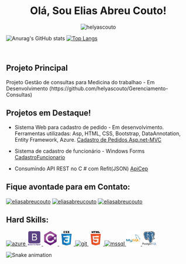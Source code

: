 <h1 align="center">Olá, Sou Elias Abreu Couto!</h1>

<p align="center"> <img src="https://komarev.com/ghpvc/?username=helyascouto&label=Profile%20views&color=0e75b6&style=flat" alt="helyascouto" /> </p>

![Anurag's GitHub stats](https://github-readme-stats.vercel.app/api?username=helyascouto&show_icons=true&theme=merko)
[![Top Langs](https://github-readme-stats.vercel.app/api/top-langs/?username=helyascouto&layout=compact&show_icons=true&theme=merko)](https://github.com/anuraghazra/github-readme-stats)

<br>
<h2 align="left"> Projeto Principal</h2>
    Projeto Gestão de consultas para Medicina do trabalhao - Em Desenvolvimento (https://github.com/helyascouto/Gerenciamento-Consultas) 
<h2 align="left">Projetos em Destaque!</h2>

- Sistema Web para cadastro de pedido - Em desenvolvimento. Ferramentas utilizadas: Asp, HTML, CSS, Bootstrap, DataAnnotation, Entity Framework, Azure. [Cadastro de Pedidos Asp.net-MVC](https://github.com/helyascouto/Cadastro-de-Pedidos-Asp.net-MVC)

- Sistema de cadastro de funcionário - Windows Forms [CadastroFuncionario](https://github.com/helyascouto/CadastroFuncionario)

- Consumindo API REST no C # com Refit(JSON) [ApiCep](https://github.com/helyascouto/ApiCep)



<h2 align="left">Fique avontade para em Contato:</h2>
<p align="left">
<a href="https://linkedin.com/in/eliasabreucouto" target="_blank"><img align="center" src="https://img.shields.io/badge/LinkedIn-0077B5?style=for-the-badge&logo=linkedin&logoColor=white" alt="eliasabreucouto"  /></a>
<a href="https://helyascouto@gmail.com" target="_blank"><img align="center" src="https://img.shields.io/badge/Gmail-D14836?style=for-the-badge&logo=gmail&logoColor=white" alt="eliasabreucouto"  /></a>
<a href="https://api.whatsapp.com/send/?phone=28999391903" target="_blank"><img align="center" src="https://img.shields.io/badge/WhatsApp-25D366?style=for-the-badge&logo=whatsapp&logoColor=white" alt="eliasabreucouto"  /></a>
</p>



<h2 align="left">Hard Skills:</h2>
<p align="left"> <a href="https://azure.microsoft.com/en-in/" target="_blank"> <img src="https://www.vectorlogo.zone/logos/microsoft_azure/microsoft_azure-icon.svg" alt="azure" width="40" height="40"/> </a> <a href="https://getbootstrap.com" target="_blank"> <img src="https://raw.githubusercontent.com/devicons/devicon/master/icons/bootstrap/bootstrap-plain-wordmark.svg" alt="bootstrap" width="40" height="40"/> </a> <a href="https://www.w3schools.com/cs/" target="_blank"> <img src="https://raw.githubusercontent.com/devicons/devicon/master/icons/csharp/csharp-original.svg" alt="csharp" width="40" height="40"/> </a> <a href="https://www.w3schools.com/css/" target="_blank"> <img src="https://raw.githubusercontent.com/devicons/devicon/master/icons/css3/css3-original-wordmark.svg" alt="css3" width="40" height="40"/> </a> <a href="https://git-scm.com/" target="_blank"> <img src="https://www.vectorlogo.zone/logos/git-scm/git-scm-icon.svg" alt="git" width="40" height="40"/> </a> <a href="https://www.w3.org/html/" target="_blank"> <img src="https://raw.githubusercontent.com/devicons/devicon/master/icons/html5/html5-original-wordmark.svg" alt="html5" width="40" height="40"/> </a> <a href="https://www.microsoft.com/en-us/sql-server" target="_blank"> <img src="https://www.svgrepo.com/show/303229/microsoft-sql-server-logo.svg" alt="mssql" width="40" height="40"/> </a> <a href="https://www.mysql.com/" target="_blank"> <img src="https://raw.githubusercontent.com/devicons/devicon/master/icons/mysql/mysql-original-wordmark.svg" alt="mysql" width="40" height="40"/> </a> <a href="https://www.postgresql.org" target="_blank"> <img src="https://raw.githubusercontent.com/devicons/devicon/master/icons/postgresql/postgresql-original-wordmark.svg" alt="postgresql" width="40" height="40"/> </a> </p>




 ![Snake animation](https://github.com/helyascouto/helyascouto/blob/output/github-contribution-grid-snake.svg)






